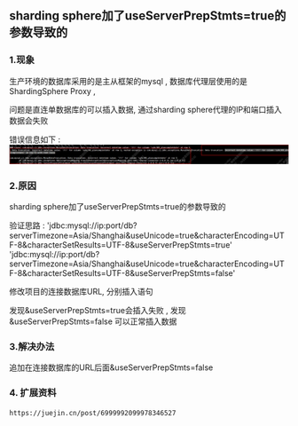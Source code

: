 ## sharding sphere加了useServerPrepStmts=true的参数导致的

### 1.现象
  生产环境的数据库采用的是主从框架的mysql , 数据库代理层使用的是 ShardingSphere Proxy ,
  
  问题是直连单数据库的可以插入数据, 通过sharding sphere代理的IP和端口插入数据会失败

错误信息如下 : 
![img.png](img.png)



### 2.原因
sharding sphere加了useServerPrepStmts=true的参数导致的

验证思路 :
'jdbc:mysql://ip:port/db?serverTimezone=Asia/Shanghai&useUnicode=true&characterEncoding=UTF-8&characterSetResults=UTF-8&useServerPrepStmts=true'
'jdbc:mysql://ip:port/db?serverTimezone=Asia/Shanghai&useUnicode=true&characterEncoding=UTF-8&characterSetResults=UTF-8&useServerPrepStmts=false'

修改项目的连接数据库URL, 
分别插入语句

发现&useServerPrepStmts=true会插入失败 , 发现&useServerPrepStmts=false 可以正常插入数据



### 3.解决办法

追加在连接数据库的URL后面&useServerPrepStmts=false


### 4. 扩展资料

```
https://juejin.cn/post/6999992099978346527
```